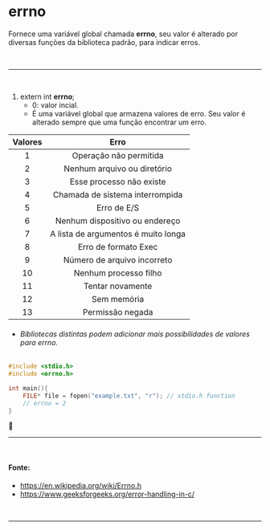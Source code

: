 # errno
Fornece uma variável global chamada **errno**, seu valor é alterado por diversas funções da biblioteca padrão, para indicar erros.

<br>

-----
<br>

1. extern int **errno**;
	* 0: valor incial.
	* É uma variável global que armazena valores de erro. Seu valor é alterado sempre que uma função encontrar um erro.
	
| Valores | Erro								  |
| :-:     | :-:       							  |
| 1       | Operação não permitida        		  |
| 2       | Nenhum arquivo ou diretório        	  |
| 3       | Esse processo não existe        	  |
| 4       | Chamada de sistema interrompida       |
| 5       | Erro de E/S        					  |
| 6       | Nenhum dispositivo ou endereço        |
| 7       | A lista de argumentos é muito longa   |
| 8       | Erro de formato Exec        		  |
| 9       | Número de arquivo incorreto           |
| 10      | Nenhum processo filho        		  |
| 11      | Tentar novamente        			  |
| 12      | Sem memória        					  |
| 13      | Permissão negada        			  |

* ###### Bibliotecas distintas podem adicionar mais possibilidades de valores para *errno*.

``` c
#include <stdio.h>
#include <errno.h>

int main(){
	FILE* file = fopen("example.txt", "r"); // stdio.h function
	// errno = 2
}

```

<br>

-----
<br>

#### Fonte:
* https://en.wikipedia.org/wiki/Errno.h
* https://www.geeksforgeeks.org/error-handling-in-c/

<br>

-----
